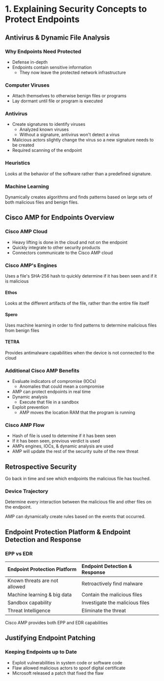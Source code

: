 # 1. Explaining Security Concepts to Protect Endpoints

## Antivirus & Dynamic File Analysis

### Why Endpoints Need Protected

* Defense in-depth
* Endpoints contain sensitive information
  * They now leave the protected network infrastructure

### Computer Viruses

* Attach themselves to otherwise benign files or programs
* Lay dormant until file or program is executed

### Antivirus

* Create signatures to identify viruses
  * Analyzed known viruses
  * Without a signature, antivirus won't detect a virus
* Malicious actors slightly change the virus so a new signature needs to be created
* Required scanning of the endpoint

### Heuristics

Looks at the behavior of the software rather than a predefined signature.

### Machine Learning

Dynamically creates algorithms and finds patterns based on large sets of both malicious files and benign files.

## Cisco AMP for Endpoints Overview

### Cisco AMP Cloud

* Heavy lifting is done in the cloud and not on the endpoint
* Quickly integrate to other security products
* Connectors communicate to the Cisco AMP cloud

### Cisco AMP's Engines

Uses a file's SHA-256 hash to quickly determine if it has been seen and if it is malicious

#### Ethos

Looks at the different artifacts of the file, rather than the entire file itself

#### Spero

Uses machine learning in order to find patterns to determine malicious files from benign files

#### TETRA

Provides antimalware capabilities when the device is not connected to the cloud

### Additional Cisco AMP Benefits

* Evaluate indicators of compromise \(IOCs\)
  * Anomalies that could mean a compromise
* AMP can protect endpoints in real time
* Dynamic analysis
  * Execute that file in a sandbox
* Exploit prevention
  * AMP moves the location RAM that the program is running

### Cisco AMP Flow

* Hash of file is used to determine if it has been seen
* If it has been seen, previous verdict is used
* AMPs engines, IOCs, & dynamic analysis are used
* AMP will update the rest of the security suite of the new threat

## Retrospective Security

Go back in time and see which endpoints the malicious file has touched.

### Device Trajectory

Determine every interaction between the malicious file and other files on the endpoint.

AMP can dynamically create rules based on the events that occurred.

## Endpoint Protection Platform & Endpoint Detection and Response

### EPP vs EDR

| Endpoint Protection Platform | Endpoint Detection & Response |
| :--- | :--- |
| Known threats are not allowed | Retroactively find malware |
| Machine learning & big data | Contain the malicious files |
| Sandbox capability | Investigate the malicious files |
| Threat Intelligence | Eliminate the threat |

Cisco AMP provides both EPP and EDR capabilities

## Justifying Endpoint Patching

### Keeping Endpoints up to Date

* Exploit vulnerabilities in system code or software code
* Flaw allowed malicious actors to spoof digital certificate
* Microsoft released a patch that fixed the flaw

